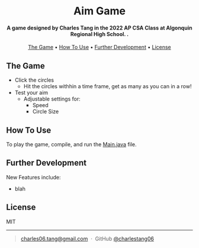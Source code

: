 
<h1 align="center">
  <br>
  Aim Game
  <br>
</h1>

<h4 align="center">A game designed by Charles Tang in the 2022 AP CSA Class at Algonquin Regional High School. </a>.</h4>

<p align="center">
  <a href="The Game">The Game</a> •
  <a href="Customizability">How To Use</a> •
  <a href="#Further Development">Further Development</a> •
  <a href="#license">License</a>
</p>

## The Game

* Click the circles
	* Hit the circles withhin a time frame, get as many as you can in a row!
* Test your aim
	* Adjustable settings for:
	  * Speed
	  * Circle Size

## How To Use

To play the game, compile, and run the [Main.java](Main.java) file. 

## Further Development

New Features include:
* blah

## License

MIT

---

> [charles06.tang@gmail.com](charles06.tang@gmail.com) &nbsp;&middot;&nbsp;
> GitHub [@charlestang06](https://github.com/charlestang06)

